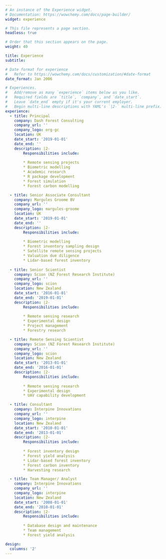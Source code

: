 ```yaml
---
# An instance of the Experience widget.
# Documentation: https://wowchemy.com/docs/page-builder/
widget: experience

# This file represents a page section.
headless: true

# Order that this section appears on the page.
weight: 40

title: Experience
subtitle:

# Date format for experience
#   Refer to https://wowchemy.com/docs/customization/#date-format
date_format: Jan 2006

# Experiences.
#   Add/remove as many `experience` items below as you like.
#   Required fields are `title`, `company`, and `date_start`.
#   Leave `date_end` empty if it's your current employer.
#   Begin multi-line descriptions with YAML's `|2-` multi-line prefix.
experience:
  - title: Principal
    company: Dash Forest Consulting
    company_url: ''
    company_logo: org-gc
    location: UK
    date_start: '2019-01-01'
    date_end: ''
    description: |2-
        Responsibilities include:
        
        * Remote sensing projects
        * Biometric modelling
        * Academic research
        * R package development
        * Forest simulation
        * Forest carbon modelling

  - title: Senior Associate Consultant
    company: Margules Groome BV
    company_url: ''
    company_logo: margules-groome
    location: UK
    date_start: '2019-01-01'
    date_end: ''
    description: |2-
        Responsibilities include:
        
        * Biometric modelling
        * Forest inventory sampling design
        * Satellite remote sensing projects
        * Valuation due diligence
        * Lidar-based forest inventory
  
  - title: Senior Scientist
    company: Scion (NZ Forest Research Institute)
    company_url: ''
    company_logo: scion
    location: New Zealand
    date_start: '2016-01-01'
    date_end: '2019-01-01'
    description: |2-
        Responsibilities include:
        
        * Remote sensing research
        * Experimental design
        * Project management
        * Forestry research

  - title: Remote Sensing Scientist
    company: Scion (NZ Forest Research Institute)
    company_url: ''
    company_logo: scion
    location: New Zealand
    date_start: '2013-01-01'
    date_end: '2016-01-01'
    description: |2-
        Responsibilities include:
        
        * Remote sensing research
        * Experimental design
        * UAV capability development

  - title: Consultant
    company: Interpine Innovations
    company_url: ''
    company_logo: interpine
    location: New Zealand
    date_start: '2010-01-01'
    date_end: '2013-01-01'
    description: |2-
        Responsibilities include:
        
        * Forest inventory design
        * Forest yield analysis
        * Lidar-based forest inventory
        * Forest carbon inventory
        * Harvesting research

  - title: Team Manager/ Analyst
    company: Interpine Innovations
    company_url: ''
    company_logo: interpine
    location: New Zealand
    date_start: '2008-01-01'
    date_end: '2010-01-01'
    description: |2-
        Responsibilities include:
        
        * Database design and maintenance
        * Team management
        * Forest yield analysis

design:
  columns: '2'
---
```

